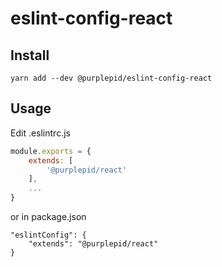 # eslint-config-react
## Install

`yarn add --dev @purplepid/eslint-config-react`

## Usage
Edit .eslintrc.js
```js
module.exports = {
    extends: [
        '@purplepid/react'
    ],
    ...
}
```

or in package.json
```
"eslintConfig": {
    "extends": "@purplepid/react"
}
```
